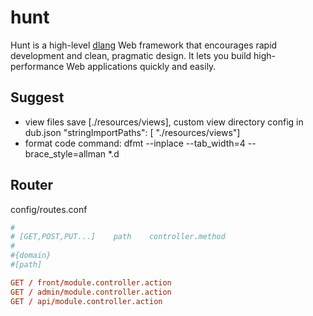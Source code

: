 hunt
=======
Hunt is a high-level [dlang](http://dlang.org/) Web framework that encourages rapid development and clean, pragmatic design. It lets you build high-performance Web applications quickly and easily.

## Suggest
- view files save [./resources/views], custom view directory config in dub.json "stringImportPaths":  [ "./resources/views"]
- format code command: dfmt --inplace --tab_width=4 --brace_style=allman *.d

## Router
config/routes.conf
```conf
#
# [GET,POST,PUT...]    path    controller.method
#
#{domain}
#[path]

GET / front/module.controller.action
GET / admin/module.controller.action
GET / api/module.controller.action
```
